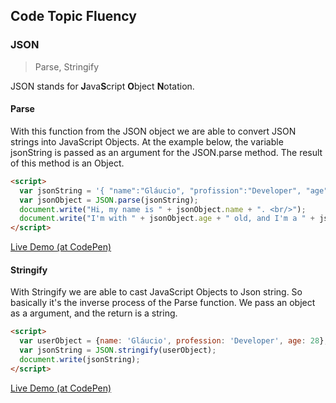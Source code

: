 ## Code Topic Fluency 

### JSON
> Parse, Stringify

JSON stands for **J**ava**S**cript **O**bject **N**otation.

#### Parse
With this function from the JSON object we are able to convert JSON strings into JavaScript Objects. At the example below, the variable jsonString is passed as an argument for the JSON.parse method. The result of this method is an Object.

```html
<script>
  var jsonString = '{ "name":"Gláucio", "profission":"Developer", "age":28}';
  var jsonObject = JSON.parse(jsonString);
  document.write("Hi, my name is " + jsonObject.name + ". <br/>");
  document.write("I'm with " + jsonObject.age + " old, and I'm a " + jsonObject.profission + "."); 
</script>
```
<a href="https://codepen.io/glaucioso/pen/eXGBPq" target="_blank">Live Demo (at CodePen)</a>


#### Stringify
With Stringify we are able to cast JavaScript Objects to Json string. So basically it's the inverse process of the Parse function. We pass an object as a argument, and the return is a string.

```html
<script>  
  var userObject = {name: 'Gláucio', profession: 'Developer', age: 28};
  var jsonString = JSON.stringify(userObject);
  document.write(jsonString);
</script>
```
<a href="https://codepen.io/glaucioso/pen/eXGBoY" target="_blank">Live Demo (at CodePen)</a>
